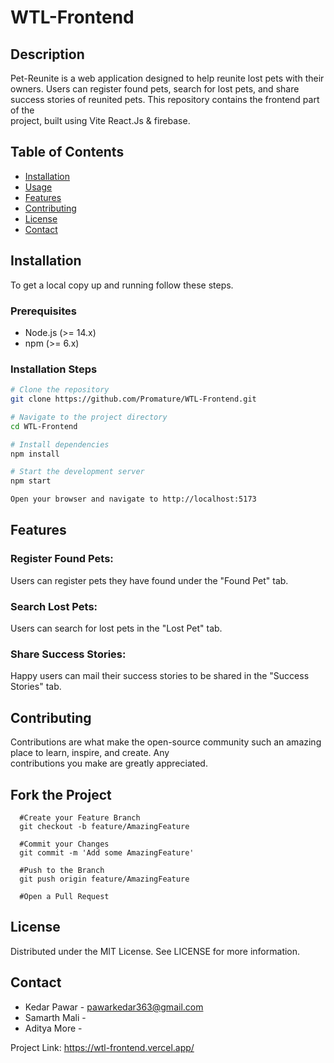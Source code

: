 # WTL-Frontend

## Description
  Pet-Reunite is a web application designed to help reunite lost pets with their owners. Users can register found pets,        search for lost pets, and share success stories of reunited pets. This repository contains the frontend part of the     
  project,   built using Vite React.Js & firebase.

## Table of Contents
- [Installation](#installation)
- [Usage](#usage)
- [Features](#features)
- [Contributing](#contributing)
- [License](#license)
- [Contact](#contact)

## Installation
  To get a local copy up and running follow these steps.

### Prerequisites
- Node.js (>= 14.x)
- npm (>= 6.x)

### Installation Steps
```sh
# Clone the repository
git clone https://github.com/Promature/WTL-Frontend.git

# Navigate to the project directory
cd WTL-Frontend

# Install dependencies
npm install

# Start the development server
npm start

Open your browser and navigate to http://localhost:5173
```
## Features


### Register Found Pets: 

  Users can register pets they have found under the "Found Pet" tab.
  
### Search Lost Pets: 

  Users can search for lost pets in the "Lost Pet" tab.
  
### Share Success Stories: 

  Happy users can mail their success stories to be shared in the "Success Stories" tab.
    
## Contributing

  Contributions are what make the open-source community such an amazing place to learn, inspire, and create. Any             
  contributions you make are greatly appreciated.

## Fork the Project
```
  #Create your Feature Branch
  git checkout -b feature/AmazingFeature

  #Commit your Changes
  git commit -m 'Add some AmazingFeature'

  #Push to the Branch
  git push origin feature/AmazingFeature

  #Open a Pull Request
```
## License

  Distributed under the MIT License. See LICENSE for more information.

## Contact

- Kedar Pawar - pawarkedar363@gmail.com
- Samarth Mali - 
- Aditya More - 

Project Link: https://wtl-frontend.vercel.app/
